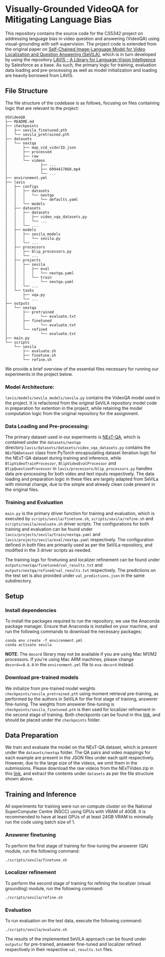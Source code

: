 # Visually-Grounded VideoQA for Mitigating Language Bias

This repository contains the source code for the CS5342 project on addressing language bias in video question and answering (VideoQA) using visual-grounding with self-supervision. The project code is extended from the original paper on [Self-Chained Image-Language Model for Video Localization and Question Answering (SeViLA)](https://github.com/Yui010206/SeViLA), which is in turn developed by using the repository [LAVIS - A Library for Language-Vision Intelligence](https://github.com/salesforce/LAVIS) by Salesforce as a base. As such, the primary logic for training, evaluation data loading and pre-processing as well as model initialization and loading are heavily borrowed from LAVIS.

## File Structure
The file structure of the codebase is as follows, focusing on files containing logic that are relevant to the project:

```
VGVideoQA
├── README.md
├── checkpoints
│   ├── sevila_finetuned.pth
│   └── sevila_pretrained.pth
├── datasets
│   └── nextqa
│       ├── map_vid_vidorID.json
│       ├── processed
│       ├── raw
│       └── videos
│               ├── ...
│               ├── 6994417868.mp4
│               └── ...
├── environment.yml
├── lavis
│   ├── configs
│   │   ├── datasets
│   │   │   └── nextqa
│   │   │       └── defaults.yaml
│   │   └── models
│   ├── datasets
│   │   ├── datasets
│   │   │   ├── video_vqa_datasets.py
│   │   │   └── ...
│   │   └── ...
│   ├── models
│   │   ├── sevila_models
│   │   │   └── sevila.py
│   │   └── ...
│   ├── processors
│   │   ├── blip_processors.py
│   │   └── ...
│   ├── projects
│   │   ├── sevila
│   │   │   ├── eval
│   │   │   │   └── nextqa.yaml
│   │   │   └── train
│   │   │       └── nextqa.yaml
│   │   └── ...
│   └── tasks
│       ├── vqa.py
│       └── ...
├── outputs
│   └── nextqa
│       ├── pretrained
│       │       └── evaluate.txt
│       ├── finetuned
│       │       └── evaluate.txt
│       └── refined
│               └── evaluate.txt
├── main.py
└── scripts
    └── sevila
        ├── evaluate.sh
        ├── finetune.sh
        └── refine.sh
```

We provide a brief overview of the essential files necessary for running our experiments in the project below.

### Model Architecture: 
`lavis/models/sevila_models/sevila.py` contains the VideoQA model used in the project. It is refactored from the original SeViLA repository model code in preparation for extention in the project, while retaining the model computation logic from the original repository for the assignment.

### Data Loading and Pre-processing:
The primary dataset used in our experiments is [NExT-QA](https://github.com/doc-doc/NExT-QA), which is contained under the `datasets/nextqa` directory.`lavis/datasets/datasets/video_vqa_datasets.py` contains the `NExTQADataset` class from PyTorch encapsulating dataset iteration logic for the NExT-QA dataset during training and inference, while `BlipVideoTrainProcessor`, `BlipVideoEvalProcessor` and `BlipQuestionProcessor` in `lavis/processors/blip_processors.py` handles data pre-processing for both video and text inputs respectively. The data loading and preparation logic in these files are largely adapted from SeViLa with minimal change, due to the simple and already clean code present in the original files.

### Training and Evaluation

`main.py` is the primary driver function for training and evaluation, which is executed by `scripts/sevila/finetune.sh`, `scripts/sevila/refine.sh` and `scripts/sevila/evaluate.sh` driver scripts. The configurations for both training and evaluation can be found under `lavis/projects/sevila/train/nextqa.yaml` and `lavis/projects/sevila/eval/nextqa.yaml` respectively. The configuration defined in both files are primarily used as per the SeViLa repository, and modified in the 3 driver scripts as needed.

The training logs for finetuning and localizer refinement can be found under `outputs/nextqa/finetuned/val_results.txt` and `outputs/nextqa/refined/val_results.txt` respectively. The predictions on the test set is also provided under `val_predictions.json` in the same subdirectory. 

## Setup

### Install dependencies
To install the packages required to run the repository, we use the Anaconda package manager. Ensure that Anaconda is installed on your machine, and run the following commands to download the necessary packages:
```
conda env create -f environment.yml
conda activate sevila
```
**NOTE**: The `decord` library may not be available if you are using Mac M1/M2 processors. If you're using Mac ARM machines, please change `decord==0.6.0` in the `environment.yml` file to `eva-decord` instead.

### Download pre-trained models

We initialize from pre-trained model weights `checkpoints/sevila_pretrained.pth` using moment retrieval pre-training, as performed by the authors in SeViLA for the first stage of training, answerer fine-tuning. The weights from answerer fine-tuning is `checkpoints/sevila_finetuned.pth` is then used for localizer refinement in the second stage of training. Both checkpoints can be found in this [link](https://drive.google.com/drive/folders/1l8Sll64JhbQxo2ZgiPLS7Mt754nANMAj?usp=drive_link), and should be placed under the `checkpoints` folder.

## Data Preparation

We train and evaluate the model on the NExT-QA dataset, which is present under the `datasets/nextqa` folder. The QA pairs and video mappings for each example are present in the JSON files under each split respectively. However, due to the large size of the videos, we omit them in the submissions. Please download the raw videos from the NExTVideo.zip in this [link](https://drive.google.com/file/d/1jTcRCrVHS66ckOUfWRb-rXdzJ52XAWQH/view?usp=drive_link), and extract the contents under `datasets` as per the file structure shown above.

## Training and Inference

All experiments for training were run on compute cluster on the National SuperComputer Centre (NSCC) using GPUs with VRAM of 40GB. It is recommended to have at least GPUs of at least 24GB VRAM to minimally run the code using batch size of 1.

### Answerer finetuning
To perform the first stage of training for fine-tuning the answerer (QA) module, run the following command:
```
./scripts/sevila/finetune.sh
```

### Localizer refinement
To perform the second stage of training for refining the localizer (visual grounding) module, run the following command:
```
./scripts/sevila/refine.sh
```

### Evaluation
To run evaluation on the test data, execute the following command:
```
./scripts/sevila/evaluate.sh
```
The results of the implemented SeViLA approach can be found under `outputs/` for pre-trained, answerer fine-tuned and localizer refined respectively in their respective `val_results.txt` files.